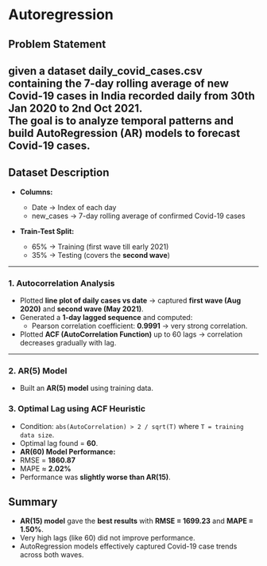 #  Autoregression  

##  Problem Statement  
 given a dataset **daily_covid_cases.csv** containing the **7-day rolling average of new Covid-19 cases in India** recorded daily from **30th Jan 2020 to 2nd Oct 2021**.  
The goal is to analyze temporal patterns and build **AutoRegression (AR) models** to forecast Covid-19 cases.  
---

##  Dataset Description  
- **Columns:**  
  - Date → Index of each day  
  - new_cases → 7-day rolling average of confirmed Covid-19 cases  
  
- **Train-Test Split:**  
  - 65% → Training (first wave till early 2021)  
  - 35% → Testing (covers the **second wave**)  

---
###  1. Autocorrelation Analysis  
- Plotted **line plot of daily cases vs date** → captured **first wave (Aug 2020)** and **second wave (May 2021)**.  
- Generated a **1-day lagged sequence** and computed:  
  - Pearson correlation coefficient: **0.9991** → very strong correlation.  
- Plotted **ACF (AutoCorrelation Function)** up to 60 lags → correlation decreases gradually with lag.  
---

### 2. AR(5) Model  
- Built an **AR(5) model** using training data.  

###  3. Optimal Lag using ACF Heuristic  
- Condition: `abs(AutoCorrelation) > 2 / sqrt(T)` where `T = training data size`.  
- Optimal lag found = **60**.  
- **AR(60) Model Performance:**  
- RMSE = **1860.87**  
- MAPE ≈ **2.02%**  
- Performance was **slightly worse than AR(15)**. 

##  Summary   
- **AR(15) model** gave the **best results** with **RMSE = 1699.23** and **MAPE = 1.50%**.  
- Very high lags (like 60) did not improve performance.  
- AutoRegression models effectively captured Covid-19 case trends across both waves.  
